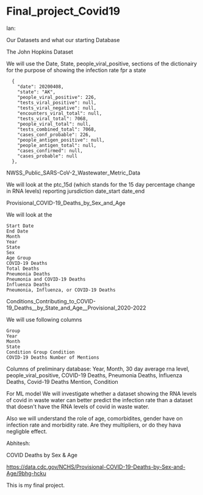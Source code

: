 # Final_project_Covid19



Ian:


Our Datasets and what our starting Database


The John Hopkins Dataset

We will use the Date, State, people_viral_positive, sections of the
dictionairy for the purpose of showing the infection rate fpr a state

	  {
	    "date": 20200408,
	    "state": "AK",
	    "people_viral_positive": 226,
	    "tests_viral_positive": null,
	    "tests_viral_negative": null,
	    "encounters_viral_total": null,
	    "tests_viral_total": 7068,
	    "people_viral_total": null,
	    "tests_combined_total": 7068,
	    "cases_conf_probable": 226,
	    "people_antigen_positive": null,
	    "people_antigen_total": null,
	    "cases_confirmed": null,
	    "cases_probable": null
	  },


NWSS_Public_SARS-CoV-2_Wastewater_Metric_Data


We will look at the 
	ptc_15d (which stands for the 15 day percentage change in RNA levels)
	reporting jursdiction
	date_start
	date_end 

Provisional_COVID-19_Deaths_by_Sex_and_Age

We will look at the

	Start Date
	End Date
	Month
	Year
	State
	Sex
	Age Group
	COVID-19 Deaths 
	Total Deaths
	Pneumonia Deaths	
	Pneumonia and COVID-19 Deaths	
	Influenza Deaths	
	Pneumonia, Influenza, or COVID-19 Deaths


Conditions_Contributing_to_COVID-19_Deaths__by_State_and_Age__Provisional_2020-2022

We will use following columns
	
	Group	
	Year	
	Month	
	State	
	Condition Group	Condition	
	COVID-19 Deaths	Number of Mentions	


Columns of preliminary database: 
	Year, 
	Month, 
	30 day average rna level, 
	people_viral_positive, 
	COVID-19 Deaths,
	Pneumonia Deaths, 
	Influenza Deaths, 
	Covid-19 Deaths Mention, 
	Condition


For ML model 
We will investigate whether a dataset showing the RNA levels of covid in waste water
can better predict the infection rate than a dataset that doesn't have the RNA levels
of covid in waste water. 


Also we will understand the role of age, comorbidites, gender have on infection rate
and morbidity rate. Are they multipliers, or do they hava negligble effect.




Abhitesh:

COVID Deaths by Sex & Age

https://data.cdc.gov/NCHS/Provisional-COVID-19-Deaths-by-Sex-and-Age/9bhg-hcku


This is my final project.
